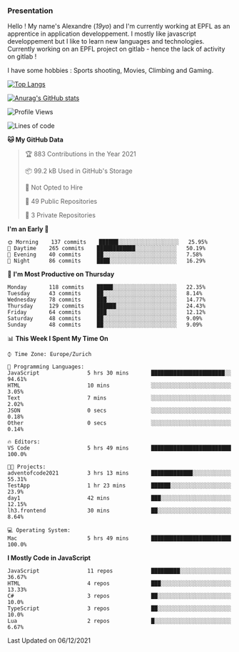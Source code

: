 ### Presentation

Hello ! My name's Alexandre (_19yo_) and I'm currently working at EPFL as an apprentice in application developpement. I mostly like javascript developpement but I like to learn new languages and technologies. Currently working on an EPFL project on gitlab - hence the lack of activity on gitlab !

I have some hobbies : Sports shooting, Movies, Climbing and Gaming.

[![Top Langs](https://github-readme-stats.vercel.app/api/top-langs/?username=jaavlex&layout=compact&langs_count=8&theme=react)](https://github.com/anuraghazra/github-readme-stats)

[![Anurag's GitHub stats](https://github-readme-stats.vercel.app/api?username=jaavlex&theme=react&show_icons=true&count_private=true)](https://github.com/anuraghazra/github-readme-stats)

<!--START_SECTION:waka-->
![Profile Views](http://img.shields.io/badge/Profile%20Views-8-blue)

![Lines of code](https://img.shields.io/badge/From%20Hello%20World%20I%27ve%20Written-149671%20lines%20of%20code-blue)

**🐱 My GitHub Data** 

> 🏆 883 Contributions in the Year 2021
 > 
> 📦 99.2 kB Used in GitHub's Storage 
 > 
> 🚫 Not Opted to Hire
 > 
> 📜 49 Public Repositories 
 > 
> 🔑 3 Private Repositories  
 > 
**I'm an Early 🐤** 

```text
🌞 Morning    137 commits    ██████░░░░░░░░░░░░░░░░░░░   25.95% 
🌆 Daytime    265 commits    ████████████░░░░░░░░░░░░░   50.19% 
🌃 Evening    40 commits     ██░░░░░░░░░░░░░░░░░░░░░░░   7.58% 
🌙 Night      86 commits     ████░░░░░░░░░░░░░░░░░░░░░   16.29%

```
📅 **I'm Most Productive on Thursday** 

```text
Monday       118 commits    █████░░░░░░░░░░░░░░░░░░░░   22.35% 
Tuesday      43 commits     ██░░░░░░░░░░░░░░░░░░░░░░░   8.14% 
Wednesday    78 commits     ███░░░░░░░░░░░░░░░░░░░░░░   14.77% 
Thursday     129 commits    ██████░░░░░░░░░░░░░░░░░░░   24.43% 
Friday       64 commits     ███░░░░░░░░░░░░░░░░░░░░░░   12.12% 
Saturday     48 commits     ██░░░░░░░░░░░░░░░░░░░░░░░   9.09% 
Sunday       48 commits     ██░░░░░░░░░░░░░░░░░░░░░░░   9.09%

```


📊 **This Week I Spent My Time On** 

```text
⌚︎ Time Zone: Europe/Zurich

💬 Programming Languages: 
JavaScript               5 hrs 30 mins       ███████████████████████░░   94.61% 
HTML                     10 mins             ░░░░░░░░░░░░░░░░░░░░░░░░░   3.05% 
Text                     7 mins              ░░░░░░░░░░░░░░░░░░░░░░░░░   2.02% 
JSON                     0 secs              ░░░░░░░░░░░░░░░░░░░░░░░░░   0.18% 
Other                    0 secs              ░░░░░░░░░░░░░░░░░░░░░░░░░   0.14%

🔥 Editors: 
VS Code                  5 hrs 49 mins       █████████████████████████   100.0%

🐱‍💻 Projects: 
adventofcode2021         3 hrs 13 mins       █████████████░░░░░░░░░░░░   55.31% 
TestApp                  1 hr 23 mins        ██████░░░░░░░░░░░░░░░░░░░   23.9% 
day1                     42 mins             ███░░░░░░░░░░░░░░░░░░░░░░   12.15% 
lh3.frontend             30 mins             ██░░░░░░░░░░░░░░░░░░░░░░░   8.64%

💻 Operating System: 
Mac                      5 hrs 49 mins       █████████████████████████   100.0%

```

**I Mostly Code in JavaScript** 

```text
JavaScript               11 repos            █████████░░░░░░░░░░░░░░░░   36.67% 
HTML                     4 repos             ███░░░░░░░░░░░░░░░░░░░░░░   13.33% 
C#                       3 repos             ██░░░░░░░░░░░░░░░░░░░░░░░   10.0% 
TypeScript               3 repos             ██░░░░░░░░░░░░░░░░░░░░░░░   10.0% 
Lua                      2 repos             █░░░░░░░░░░░░░░░░░░░░░░░░   6.67%

```



 Last Updated on 06/12/2021
<!--END_SECTION:waka-->
